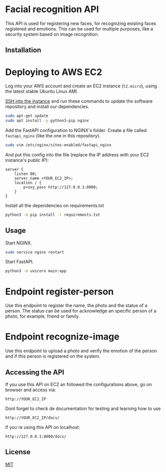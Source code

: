 # Facial recognition API

This API is used for registering new faces, for recognizing existing faces registered and emotions.
This can be used for multiple purposes, like a security system based on image recognition.

## Installation

# Deploying to AWS EC2

Log into your AWS account and create an EC2 instance (`t2.micro`), using the latest stable
Ubuntu Linux AMI.

[SSH into the instance](https://aws.amazon.com/blogs/compute/new-using-amazon-ec2-instance-connect-for-ssh-access-to-your-ec2-instances/) and run these commands to update the software repository and install
our dependencies.

```bash
sudo apt-get update
sudo apt install -y python3-pip nginx
```

Add the FastAPI configuration to NGINX's folder. Create a file called `fastapi_nginx` (like the one in this repository).

```bash
sudo vim /etc/nginx/sites-enabled/fastapi_nginx
```

And put this config into the file (replace the IP address with your EC2 instance's public IP):

```
server {
    listen 80;   
    server_name <YOUR_EC2_IP>;    
    location / {        
        proxy_pass http://127.0.0.1:8000;    
    }
}
```

Install all the dependencies on requirements.txt
```bash
python3 -m pip install -r requirements.txt
```

## Usage

Start NGINX.

```bash
sudo service nginx restart
```

Start FastAPI.

```bash
python3 -m uvicorn main:app
```

# Endpoint register-person
Use this endpoint to register the name, the photo and the status of a person.
The status can be used for acknowledge an specific person of a photo, for example, friend or family.

# Endpoint recognize-image
Use this endpoint to upload a photo and verify the emotion of the person and if this person is registered on the system.

## Accessing the API
If you use this API on EC2 an followed the configurations above, go on browser and access via: 
```
http://YOUR_EC2_IP
```
Dont forget to check de documentation for testing and learning how to use
```
http://YOUR_EC2_IP/docs/
```

If you`re using this API on localhost:
```
http://127.0.0.1:8000/docs/
```
## License

[MIT](https://choosealicense.com/licenses/mit/)